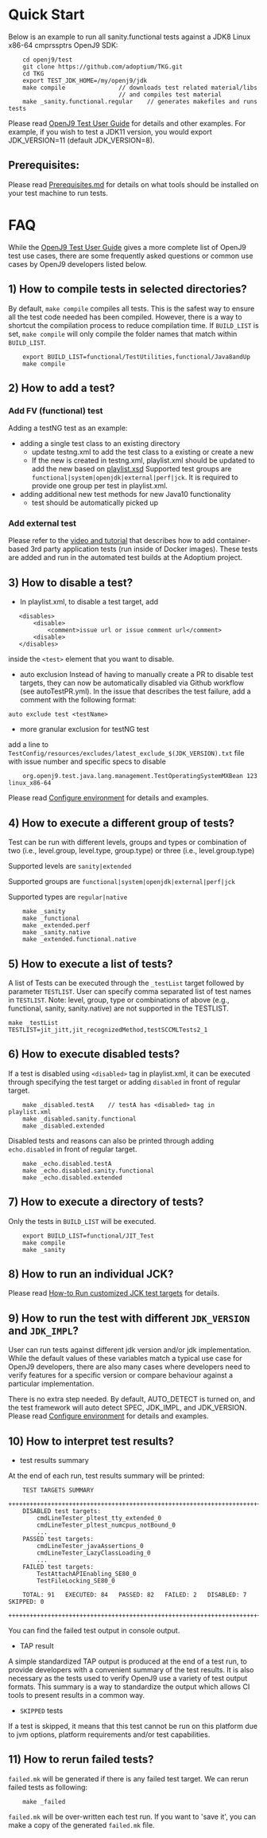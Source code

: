 <!--
Copyright (c) 2016, 2022 IBM Corp. and others

This program and the accompanying materials are made available under
the terms of the Eclipse Public License 2.0 which accompanies this
distribution and is available at https://www.eclipse.org/legal/epl-2.0/
or the Apache License, Version 2.0 which accompanies this distribution and
is available at https://www.apache.org/licenses/LICENSE-2.0.

This Source Code may also be made available under the following
Secondary Licenses when the conditions for such availability set
forth in the Eclipse Public License, v. 2.0 are satisfied: GNU
General Public License, version 2 with the GNU Classpath
Exception [1] and GNU General Public License, version 2 with the
OpenJDK Assembly Exception [2].

[1] https://www.gnu.org/software/classpath/license.html
[2] https://openjdk.org/legal/assembly-exception.html

SPDX-License-Identifier: EPL-2.0 OR Apache-2.0 OR GPL-2.0 WITH Classpath-exception-2.0 OR LicenseRef-GPL-2.0 WITH Assembly-exception
-->

# Quick Start

Below is an example to run all sanity.functional tests against a JDK8
Linux x86-64 cmprssptrs OpenJ9 SDK:

```
    cd openj9/test
    git clone https://github.com/adoptium/TKG.git
    cd TKG
    export TEST_JDK_HOME=/my/openj9/jdk
    make compile               // downloads test related material/libs
                               // and compiles test material
    make _sanity.functional.regular    // generates makefiles and runs tests
```

Please read [OpenJ9 Test User Guide](./docs/OpenJ9TestUserGuide.md) for
details and other examples.  For example, if you wish to test a JDK11 version,
you would export JDK_VERSION=11 (default JDK_VERSION=8).

## Prerequisites:
Please read [Prerequisites.md](./docs/Prerequisites.md) for details on
what tools should be installed on your test machine to run tests.

# FAQ

While the [OpenJ9 Test User Guide](./docs/OpenJ9TestUserGuide.md) gives
a more complete list of OpenJ9 test use cases, there are some
frequently asked questions or common use cases by OpenJ9 developers
listed below.

## 1) How to compile tests in selected directories?

By default, `make compile` compiles all tests. This is the safest way
to ensure all the test code needed has been compiled. However, there is a
way to shortcut the compilation process to reduce compilation time. If
`BUILD_LIST` is set, `make compile` will only compile the folder names
that match within `BUILD_LIST`.

```
    export BUILD_LIST=functional/TestUtilities,functional/Java8andUp
    make compile
```

## 2) How to add a test?

### Add FV (functional) test
Adding a testNG test as an example:
- adding a single test class to an existing directory
    - update testng.xml to add the test class to a existing <test> or
    create a new <test>
    - If the new <test> is created in testng.xml, playlist.xml should
    be updated to add the new <test> based on [playlist.xsd](./TKG/playlist.xsd)
    Supported test groups are `functional|system|openjdk|external|perf|jck`.
    It is required to provide one group per test in playlist.xml.
- adding additional new test methods for new Java10 functionality
    - test should be automatically picked up

### Add external test
Please refer to the [video and tutorial](https://blog.adoptopenjdk.net/2018/02/adding-third-party-application-tests-adoptopenjdk)
that describes how to add container-based 3rd party application tests
(run inside of Docker images). These tests are added and run in the
automated test builds at the Adoptium project.

## 3) How to disable a test?

- In playlist.xml, to disable a test target, add

 ```
    <disables>
        <disable>
            <comment>issue url or issue comment url</comment>
        <disable>
    </disables>
 ```

inside the `<test>` element that you want to disable.

- auto exclusion
Instead of having to manually create a PR to disable test targets, they can now be automatically disabled via Github workflow (see autoTestPR.yml). In the issue that describes the test failure, add a comment with the following format:

```auto exclude test <testName>```

- more granular exclusion for testNG test

add a line to `TestConfig/resources/excludes/latest_exclude_$(JDK_VERSION).txt`
 file with issue number and specific specs to disable
```
    org.openj9.test.java.lang.management.TestOperatingSystemMXBean 123 linux_x86-64
```

Please read [Configure environment](./docs/OpenJ9TestUserGuide.md#5-exclude-tests) for details and examples.

## 4) How to execute a different group of tests?

Test can be run with different levels, groups and types or combination of two
(i.e., level.group, level.type, group.type) or three (i.e., level.group.type)

Supported levels are `sanity|extended`

Supported groups  are `functional|system|openjdk|external|perf|jck`

Supported types  are `regular|native`

```
    make _sanity
    make _functional
    make _extended.perf
    make _sanity.native
    make _extended.functional.native
```

## 5) How to execute a list of tests?

A list of Tests can be executed through the `_testList` target followed by parameter `TESTLIST`. User can specify comma separated list of test names in `TESTLIST`. Note:  level, group, type or combinations of above (e.g., functional, sanity, sanity.native) are not supported in the TESTLIST.

```
make _testList TESTLIST=jit_jitt,jit_recognizedMethod,testSCCMLTests2_1
```

## 6) How to execute disabled tests?

If a test is disabled using `<disabled>` tag in playlist.xml, it can be executed through specifying the test target or adding `disabled` in front of regular target.

```
    make _disabled.testA    // testA has <disabled> tag in playlist.xml
    make _disabled.sanity.functional
    make _disabled.extended
```

Disabled tests and reasons can also be printed through adding `echo.disabled` in front of regular target.

```
    make _echo.disabled.testA
    make _echo.disabled.sanity.functional
    make _echo.disabled.extended
```

## 7) How to execute a directory of tests?

Only the tests in `BUILD_LIST` will be executed.

```
    export BUILD_LIST=functional/JIT_Test
    make compile
    make _sanity
```

## 8) How to run an individual JCK?

Please read [How-to Run customized JCK test targets](https://github.com/adoptium/aqa-tests/blob/master/jck/README.md) for details.

## 9) How to run the test with different `JDK_VERSION` and `JDK_IMPL`?

User can run tests against different jdk version and/or jdk
implementation. While the default values of these variables match a
typical use case for OpenJ9 developers, there are also many cases
where developers need to verify features for a specific version or
compare behaviour against a particular implementation.

There is no extra step needed.
By default, AUTO_DETECT is turned on, and the test framework will
auto detect SPEC, JDK_IMPL, and JDK_VERSION. Please read [Configure environment](./docs/OpenJ9TestUserGuide.md#1-configure-environment) for
details and examples.

## 10) How to interpret test results?
- test results summary

At the end of each run, test results summary will be printed:

```
    TEST TARGETS SUMMARY
    +++++++++++++++++++++++++++++++++++++++++++++++++++++++++++++++++++++++++++++
    DISABLED test targets:
	    cmdLineTester_pltest_tty_extended_0
	    cmdLineTester_pltest_numcpus_notBound_0
        ...
    PASSED test targets:
        cmdLineTester_javaAssertions_0
        cmdLineTester_LazyClassLoading_0
        ...
    FAILED test targets:
        TestAttachAPIEnabling_SE80_0
        TestFileLocking_SE80_0

    TOTAL: 91   EXECUTED: 84   PASSED: 82   FAILED: 2   DISABLED: 7   SKIPPED: 0
    +++++++++++++++++++++++++++++++++++++++++++++++++++++++++++++++++++++++++++++
```

You can find the failed test output in console output.

- TAP result

A simple standardized TAP output is produced at the end of a test run,
to provide developers with a convenient summary of the test results.
It is also necessary as the tests used to verify OpenJ9 use a variety
of test output formats. This summary is a way to standardize the output
which allows CI tools to present results in a common way.

- `SKIPPED` tests

If a test is skipped, it means that this test cannot be run on this
platform due to jvm options, platform requirements and/or test
capabilities.

## 11) How to rerun failed tests?

`failed.mk` will be generated if there is any failed test target.
We can rerun failed tests as following:

```
    make _failed
```

`failed.mk` will be over-written each test run. If you want to
'save it', you can make a copy of the generated `failed.mk` file.
